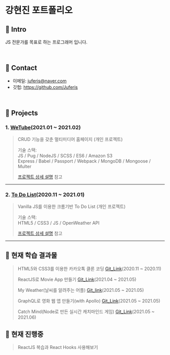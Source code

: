 # 강현진 포트폴리오
## :pushpin: Intro
JS 전문가를 목표로 하는 프로그래머 입니다.

</br>

## :pushpin: Contact
- 이메일: juferis@naver.com
- 깃헙: https://github.com/Juferis
 
</br>

## :pushpin: Projects
### 1. [WeTube](https://intense-hollows-79633.herokuapp.com)(2021.01 ~ 2021.02)  
> CRUD 기능을 갖춘 멀티미디어 홈페이지 (개인 프로젝트)
>  
>기술 스택:  
>JS / Pug / NodeJS / SCSS / ES6 / Amazon S3  
>Express / Babel / Passport / Webpack / MongoDB / Mongoose / Multer
>  
>[프로젝트 상세 설명](https://github.com/Juferis/wetube) 참고

---

### 2. [To Do List](https://juferis.github.io/todo-list-homepage)(2020.11 ~ 2021.01)  
>Vanilla JS를 이용한 크롬기반 To Do List (개인 프로젝트)  
>  
>기술 스택:  
>HTML5 / CSS3 / JS / OpenWeather API
>  
>[프로젝트 상세 설명](https://github.com/Juferis/todo-list-homepage) 참고

---

## 📌 현재 학습 결과물  
> HTML5와 CSS3를 이용한 카카오톡 클론 코딩 [Git_Link](https://github.com/Juferis/kakaotalk-clone)(2020.11 ~ 2020.11)  
>
> ReactJS로 Movie App 만들기 [Git_Link](https://github.com/Juferis/for-practice/tree/master/movie_app)(2021.04 ~ 2021.05)  
>  
> My Weather(날씨를 알려주는 어플) [Git_link](https://github.com/Juferis/for-practice/tree/master/my-weather)(2021.05 ~ 2021.05)  
>
> GraphQL로 영화 웹 앱 만들기(with Apollo) [Git_Link](https://github.com/Juferis/apollo-movie)(2021.05 ~ 2021.05)    
> 
> Catch Mind(Node로 만든 실시간 캐치마인드 게임) [Git_Link](https://github.com/Juferis/catch-mind)(2021.05 ~ 2021.06)    

## 📌 현재 진행중
> ReactJS 복습과 React Hooks 사용해보기
